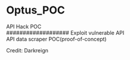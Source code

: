 # Optus_POC
API Hack POC<br>
###################
Exploit vulnerable API<br>
API data scraper POC(proof-of-concept)

Credit: Darkreign
